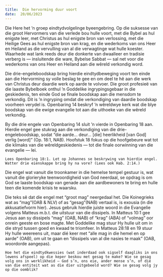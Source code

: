 ```yaml
---
title:  Die hervorming duur voort
date:  20/06/2023
---
```


Die Here het ’n groep eindtydvolgelinge byeengebring. Op die suksesse van die groot Hervormers van die verlede bou hulle voort, met die Bybel as hul enigste leer, met Christus as hul enigste bron van verlossing, met die Heilige Gees as hul enigste bron van krag, en die wederkoms van ons Heer en Heiland as die vervulling van al die verwagtinge wat hulle koester. Waarhede wat lank reeds deur die donkerte van dwaalleer en tradisie verberg is — insluitende die ware, Bybelse Sabbat — sal net voor die wederkoms van ons Heer en Heiland aan die wêreld verkondig word.

Die drie-engeleboodskap bring hierdie eindtydbeweging voort ten einde aan die Hervorming sy volle beslag te gee en om deel te hê aan die werk van Christus deur daardie werk op aarde te volvoer. Die groot profesieë van die laaste Bybelboek onthul ’n Goddelike ingrypingsgebaar in die geskiedenis, ten einde God se finale boodskap aan die mensdom te verkondig. Dit is ’n ingryping omdat die verkondiging van daardie boodskap voorheen verydel is. Openbaring 14 beskryf ’n wêreldwye kerk wat die blye boodskap van die ewige evangelie tot aan die uithoeke van die wêreld verkondig.

By die drie engele van Openbaring 14 sluit ’n vierde in Openbaring 18 aan. Hierdie engel gee stukrag aan die verkondiging van die drie-engeleboodskap, sodat “die aarde… deur… [die] heerlikheid [van God] verlig [word]” (Op. 18:1, NAB). Hoofstuk 18 fokus op die hoofgebeure wat tot die klimaks van die wêreldgeskiedenis — tot die finale oorwinning van die evangelie — lei.

`Lees Openbaring 18:1. Let op Johannes se beskrywing van hierdie engel. Watter drie eienskappe bring hy na vore? (Lees ook Hab. 2:14.)`

Die engel wat vanuit die troonkamer in die hemelse tempel gestuur is, wat vanuit die glorieryke teenwoordigheid van God neerdaal, se opdrag is om God se laaste boodskap van genade aan die aardbewoners te bring en hulle teen die komende krisis te waarsku.

Die teks sê dat die engel met “groot mag” neergedaal het. Die Koinegrieks wat as “mag”(OAB & NLV) of as “gesag”(NAB) vertaal is, is exousia (in die akkusatiefvorm hier). Jesus gebruik hierdie juiste woord in die Evangelie volgens Matteus m.b.t. die uitstuur van die dissipels. In Matteus 10:1 gee Jesus aan sy dissipels “mag” (OAB, NAB) of “krag” (ABA) of “volmag” oor onrein geeste en bose magte. Met Goddelike mag stuur Hy hulle uit om in die stryd tussen goed en kwaad te triomfeer. In Matteus 28:18 en 19 stuur Hy hulle weereens uit, maar dié keer met “alle mag in die hemel en op aarde” (OAB), om uit te gaan en “dissipels van al die nasies te maak” (OAB, woordorde aangepas).

`Hoe het die eindtydkwessies (wat inderdaad ook sigself daagliks in ons lewens afspeel) op die keper beskou met gesag te make? Wie se gesag volg ons in werklikheid — God s’n, ons eie, ander mense s’n, of dié van die entiteit wat as die dier uitgebeeld word? Wie se gesag volg jy op die oomblik?`